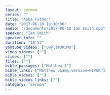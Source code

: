 ```yaml
---
layout: sermon
series: ""
title: "Abba Father"
date: "2017-06-18 18:30:00"
audio: "/documents/2017-06-18 Ian Smith.mp3"
speaker: "Ian Smith"
speaker_info: ""
duration: "19'53"
youtube_videos: ["uwyltmUR3MU"]
vimeo_videos: [""]
slides: [""]
files: [""]
bible_passages: ["Matthew 3"]
bible_links: ["Matthew 3&amp;version=NIVUK"]
bible_videos: [""]
bible_videos_links: [""]
category: "sermon"
---
```

